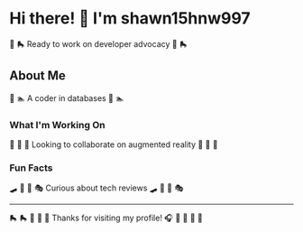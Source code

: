 # Hi there! 👋 I'm shawn15hnw997

🥁 🛼 Ready to work on developer advocacy 🥁 🛼

## About Me
🥁 🏊 A coder in databases 🥁 🏊

### What I'm Working On
🎱 🎪 🥊 Looking to collaborate on augmented reality 🎱 🎪 🥊

### Fun Facts
🛹 🚵 🌟 🎭 Curious about tech reviews 🛹 🚵 🌟 🎭

---
🛼 🛼 🚣 🥋 🎱 Thanks for visiting my profile! 🎧 🏏 🎺 🏸 🎣
